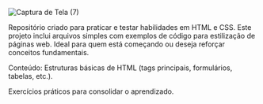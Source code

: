 ![Captura de Tela (7)](https://github.com/user-attachments/assets/47e5d99d-98aa-4143-b5ce-f362897af770)


Repositório criado para praticar e testar habilidades em HTML e CSS.
Este projeto inclui arquivos simples com exemplos de código para estilização de páginas web. Ideal para quem está começando ou deseja reforçar conceitos fundamentais.

Conteúdo:
Estruturas básicas de HTML (tags principais, formulários, tabelas, etc.).

Exercícios práticos para consolidar o aprendizado.
